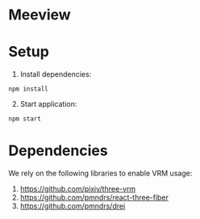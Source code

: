 # Meeview

# Setup
1. Install dependencies: 
```
npm install 
```

2. Start application: 
```
npm start 
```

# Dependencies 
We rely on the following libraries to enable VRM usage:

1. https://github.com/pixiv/three-vrm
2. https://github.com/pmndrs/react-three-fiber
3. https://github.com/pmndrs/drei
